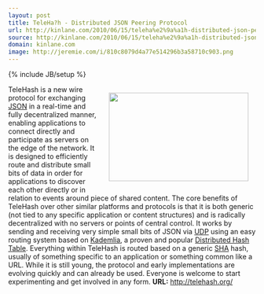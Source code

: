 ```yaml
---
layout: post
title: TeleHa?h - Distributed JSON Peering Protocol
url: http://kinlane.com/2010/06/15/teleha%e2%9a%a1h-distributed-json-peering-protocol/
source: http://kinlane.com/2010/06/15/teleha%e2%9a%a1h-distributed-json-peering-protocol/
domain: kinlane.com
image: http://jeremie.com/i/810c8079d4a77e514296b3a58710c903.png
---
```

{% include JB/setup %}<p><!DOCTYPE html PUBLIC "-//W3C//DTD XHTML 1.0 Transitional//EN"
    "http://www.w3.org/TR/xhtml1/DTD/xhtml1-transitional.dtd">
<html xmlns="http://www.w3.org/1999/xhtml">
  <head>
    <title></title>
  </head>
  <body>
    <img class="alignnone" style="padding: 15px;" title="TeleHash" src="http://jeremie.com/i/810c8079d4a77e514296b3a58710c903.png" alt="" width="284" height="180" align="right" />TeleHash is a new
    wire protocol for exchanging <a href="http://www.json.org/">JSON</a> in a real-time and fully decentralized manner, enabling applications to connect directly and participate as servers on the
    edge of the network. It is designed to efficiently route and distribute small bits of data in order for applications to discover each other directly or in relation to events around piece of
    shared content. The core benefits of TeleHash over other similar platforms and protocols is that it is both generic (not tied to any specific application or content structures) and is radically
    decentralized with no servers or points of central control. It works by sending and receiving very simple small bits of JSON via <a href=
    "http://en.wikipedia.org/wiki/User_Datagram_Protocol">UDP</a> using an easy routing system based on <a href="http://en.wikipedia.org/wiki/Kademlia">Kademlia</a>, a proven and popular <a href=
    "http://en.wikipedia.org/wiki/Distributed_hash_table">Distributed Hash Table</a>. Everything within TeleHash is routed based on a generic <a href=
    "http://en.wikipedia.org/wiki/Secure_Hash_Algorithm">SHA</a> hash, usually of something specific to an application or something common like a URL. While it is still young, the protocol and early
    implementations are evolving quickly and can already be used. Everyone is welcome to start experimenting and get involved in any form. <strong>URL:</strong> <a href=
    "http://telehash.org/">http://telehash.org/</a>
  </body>
</html></p>
